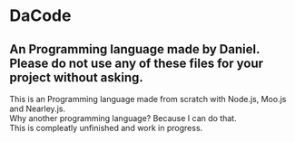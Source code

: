 # DaCode
An Programming language made by Daniel.<br>
Please do not use any of these files for your project without asking.
------------------------------------------------------------------------------
This is an Programming language made from scratch with Node.js, Moo.js and Nearley.js.<br>
Why another programming language? Because I can do that.<br>
This is compleatly unfinished and work in progress.
